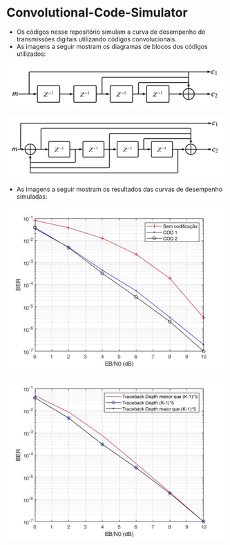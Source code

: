# Convolutional-Code-Simulator
- Os códigos nesse repositório simulam a curva de desempenho de transmissões digitais utilizando códigos convolucionais.
- As imagens a seguir mostram os diagramas de blocos dos códigos utilizados:

![COD 1](/Imagens/COD1.jpeg)

![COD 2](/Imagens/COD2.jpeg)

- As imagens a seguir mostram os resultados das curvas de desempenho simuladas:

![](/Imagens/imagem_item3.jpg)

![](/Imagens/imagem_item4.jpg) 
